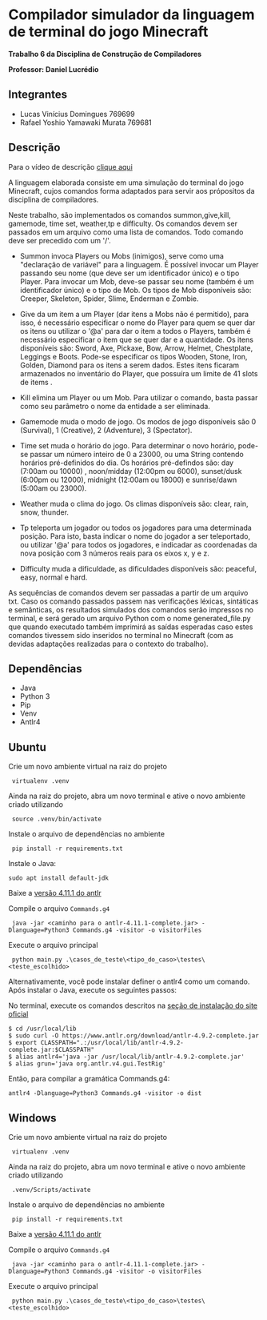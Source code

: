 # Compilador simulador da linguagem de terminal do jogo Minecraft

**Trabalho 6 da Disciplina de Construção de Compiladores**

**Professor: Daniel Lucrédio**

## Integrantes ##

- Lucas Vinícius Domingues 769699
- Rafael Yoshio Yamawaki Murata 769681

## Descrição

Para o vídeo de descrição [clique aqui](https://www.youtube.com/watch?v=nDYnn3Xw2I4)

A linguagem elaborada consiste em uma simulação do terminal do jogo Minecraft, cujos comandos forma adaptados para servir aos própositos da disciplina de compiladores.

Neste trabalho, são implementados os comandos summon,give,kill, gamemode, time set, weather,tp e difficulty. Os comandos devem ser passados em um arquivo como uma lista de comandos. Todo comando deve ser precedido com um '/'.

- Summon invoca Players ou Mobs (inimigos), serve como uma "declaração de variável" para a linguagem. É possível invocar um Player passando seu nome (que deve ser um identificador único) e o tipo Player. Para invocar um Mob, deve-se passar seu nome (também é um identificador único) e o tipo de Mob. Os tipos de Mob disponíveis são: Creeper, Skeleton, Spider, Slime, Enderman e Zombie.

- Give da um item a um Player (dar itens a Mobs não é permitido), para isso, é necessário especificar o nome do Player para quem se quer dar os itens ou utilizar o '@a' para dar o item a todos o Players, também é necessário especificar o item que se quer dar e a quantidade. Os itens disponíveis são: Sword, Axe, Pickaxe, Bow, Arrow, Helmet, Chestplate, Leggings e Boots. Pode-se especificar os tipos  Wooden, Stone, Iron, Golden, Diamond para os itens a serem dados. Estes itens ficaram armazenados no inventário do Player, que possuíra um limite de 41 slots de items .

- Kill elimina um Player ou um Mob. Para utilizar o comando, basta passar como seu parâmetro o nome da entidade a ser eliminada.

- Gamemode muda o modo de jogo. Os modos de jogo disponíveis são 0 (Survival), 1 (Creative), 2 (Adventure), 3 (Spectator).

- Time set muda o horário do jogo. Para determinar o novo horário, pode-se passar um número inteiro de 0 a 23000, ou uma String contendo horários pré-definidos do dia.
Os horários pré-defindos são: day (7:00am ou 10000) , noon/midday (12:00pm ou 6000), sunset/dusk (6:00pm ou 12000), midnight (12:00am ou 18000) e sunrise/dawn (5:00am ou 23000).

- Weather muda o clima do jogo. Os climas disponíveis são: clear, rain, snow, thunder.

- Tp teleporta um jogador ou todos os jogadores para uma determinada posição. Para isto, basta indicar o nome do jogador a ser teleportado, ou utilizar '@a' para todos os jogadores, e indicadar as coordenadas da nova posição com 3 números reais para os eixos x, y e z.

- Difficulty muda a dificuldade, as dificuldades disponíveis são: peaceful, easy, normal e hard.

As sequências de comandos devem ser passadas a partir de um arquivo txt. Caso os comando passados passem nas verificações léxicas, sintáticas e semânticas, os resultados simulados dos comandos serão impressos no terminal, e será gerado um arquivo Python com o nome generated_file.py que quando executado também imprimirá as saídas esperadas caso estes comandos tivessem sido inseridos no terminal no Minecraft (com as devidas adaptações realizadas para o contexto do trabalho).
## Dependências

- Java
- Python 3
- Pip
- Venv
- Antlr4


## Ubuntu

Crie um novo ambiente virtual na raiz do projeto

```
 virtualenv .venv
```

Ainda na raiz do projeto, abra um novo terminal e ative o novo ambiente criado utilizando

```
 source .venv/bin/activate
```

Instale o arquivo de dependências no ambiente
```
 pip install -r requirements.txt
```

Instale o Java:

```
sudo apt install default-jdk
```

Baixe a [versão 4.11.1 do antlr](https://www.antlr.org/download.html)

Compile o arquivo ```Commands.g4```
```
 java -jar <caminho para o antlr-4.11.1-complete.jar> -Dlanguage=Python3 Commands.g4 -visitor -o visitorFiles
```

Execute o arquivo principal
```
 python main.py .\casos_de_teste\<tipo_do_caso>\testes\<teste_escolhido>
```

Alternativamente, você pode instalar definer o antlr4 como um comando. Após instalar o Java, execute os seguintes passos: 

No terminal, execute os comandos descritos na [seção de instalação do site oficial](https://www.antlr.org/) 
```
$ cd /usr/local/lib
$ sudo curl -O https://www.antlr.org/download/antlr-4.9.2-complete.jar
$ export CLASSPATH=".:/usr/local/lib/antlr-4.9.2-complete.jar:$CLASSPATH"
$ alias antlr4='java -jar /usr/local/lib/antlr-4.9.2-complete.jar'
$ alias grun='java org.antlr.v4.gui.TestRig'
```

Então, para compilar a gramática Commands.g4:
```
antlr4 -Dlanguage=Python3 Commands.g4 -visitor -o dist
```

## Windows
Crie um novo ambiente virtual na raiz do projeto

```
 virtualenv .venv
```
Ainda na raiz do projeto, abra um novo terminal e ative o novo ambiente criado utilizando

```
 .venv/Scripts/activate
```

Instale o arquivo de dependências no ambiente
```
 pip install -r requirements.txt
```

Baixe a [versão 4.11.1 do antlr](https://www.antlr.org/download.html)

Compile o arquivo ```Commands.g4```
```
 java -jar <caminho para o antlr-4.11.1-complete.jar> -Dlanguage=Python3 Commands.g4 -visitor -o visitorFiles
```

Execute o arquivo principal
```
 python main.py .\casos_de_teste\<tipo_do_caso>\testes\<teste_escolhido>
```

